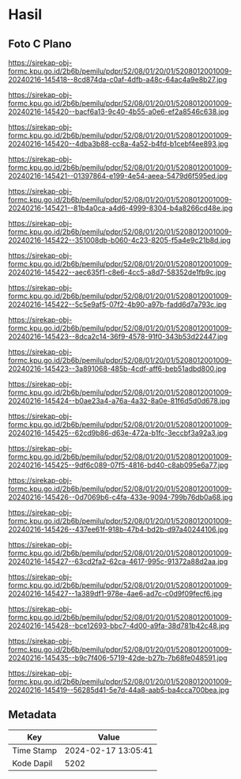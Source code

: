 # Hasil

## Foto C Plano

https://sirekap-obj-formc.kpu.go.id/2b6b/pemilu/pdpr/52/08/01/20/01/5208012001009-20240216-145418--8cd874da-c0af-4dfb-a48c-64ac4a9e8b27.jpg

https://sirekap-obj-formc.kpu.go.id/2b6b/pemilu/pdpr/52/08/01/20/01/5208012001009-20240216-145420--bacf6a13-9c40-4b55-a0e6-ef2a8546c638.jpg

https://sirekap-obj-formc.kpu.go.id/2b6b/pemilu/pdpr/52/08/01/20/01/5208012001009-20240216-145420--4dba3b88-cc8a-4a52-b4fd-b1cebf4ee893.jpg

https://sirekap-obj-formc.kpu.go.id/2b6b/pemilu/pdpr/52/08/01/20/01/5208012001009-20240216-145421--01397864-e199-4e54-aeea-5479d6f595ed.jpg

https://sirekap-obj-formc.kpu.go.id/2b6b/pemilu/pdpr/52/08/01/20/01/5208012001009-20240216-145421--81b4a0ca-a4d6-4999-8304-b4a8266cd48e.jpg

https://sirekap-obj-formc.kpu.go.id/2b6b/pemilu/pdpr/52/08/01/20/01/5208012001009-20240216-145422--351008db-b060-4c23-8205-f5a4e9c21b8d.jpg

https://sirekap-obj-formc.kpu.go.id/2b6b/pemilu/pdpr/52/08/01/20/01/5208012001009-20240216-145422--aec635f1-c8e6-4cc5-a8d7-58352de1fb9c.jpg

https://sirekap-obj-formc.kpu.go.id/2b6b/pemilu/pdpr/52/08/01/20/01/5208012001009-20240216-145422--5c5e9af5-07f2-4b90-a97b-fadd6d7a793c.jpg

https://sirekap-obj-formc.kpu.go.id/2b6b/pemilu/pdpr/52/08/01/20/01/5208012001009-20240216-145423--8dca2c14-36f9-4578-91f0-343b53d22447.jpg

https://sirekap-obj-formc.kpu.go.id/2b6b/pemilu/pdpr/52/08/01/20/01/5208012001009-20240216-145423--3a891068-485b-4cdf-aff6-beb51adbd800.jpg

https://sirekap-obj-formc.kpu.go.id/2b6b/pemilu/pdpr/52/08/01/20/01/5208012001009-20240216-145424--b0ae23a4-a76a-4a32-8a0e-81f6d5d0d678.jpg

https://sirekap-obj-formc.kpu.go.id/2b6b/pemilu/pdpr/52/08/01/20/01/5208012001009-20240216-145425--62cd9b86-d63e-472a-b1fc-3eccbf3a92a3.jpg

https://sirekap-obj-formc.kpu.go.id/2b6b/pemilu/pdpr/52/08/01/20/01/5208012001009-20240216-145425--9df6c089-07f5-4816-bd40-c8ab095e6a77.jpg

https://sirekap-obj-formc.kpu.go.id/2b6b/pemilu/pdpr/52/08/01/20/01/5208012001009-20240216-145426--0d7069b6-c4fa-433e-9094-799b76db0a68.jpg

https://sirekap-obj-formc.kpu.go.id/2b6b/pemilu/pdpr/52/08/01/20/01/5208012001009-20240216-145426--437ee61f-918b-47b4-bd2b-d97a40244106.jpg

https://sirekap-obj-formc.kpu.go.id/2b6b/pemilu/pdpr/52/08/01/20/01/5208012001009-20240216-145427--63cd2fa2-62ca-4617-995c-91372a88d2aa.jpg

https://sirekap-obj-formc.kpu.go.id/2b6b/pemilu/pdpr/52/08/01/20/01/5208012001009-20240216-145427--1a389df1-978e-4ae6-ad7c-c0d9f09fecf6.jpg

https://sirekap-obj-formc.kpu.go.id/2b6b/pemilu/pdpr/52/08/01/20/01/5208012001009-20240216-145428--bce12693-bbc7-4d00-a9fa-38d781b42c48.jpg

https://sirekap-obj-formc.kpu.go.id/2b6b/pemilu/pdpr/52/08/01/20/01/5208012001009-20240216-145435--b9c7f406-5719-42de-b27b-7b68fe048591.jpg

https://sirekap-obj-formc.kpu.go.id/2b6b/pemilu/pdpr/52/08/01/20/01/5208012001009-20240216-145419--56285d41-5e7d-44a8-aab5-ba4cca700bea.jpg


## Metadata

| Key        | Value               |
| ---------- | ------------------- |
| Time Stamp | 2024-02-17 13:05:41 |
| Kode Dapil | 5202                |



